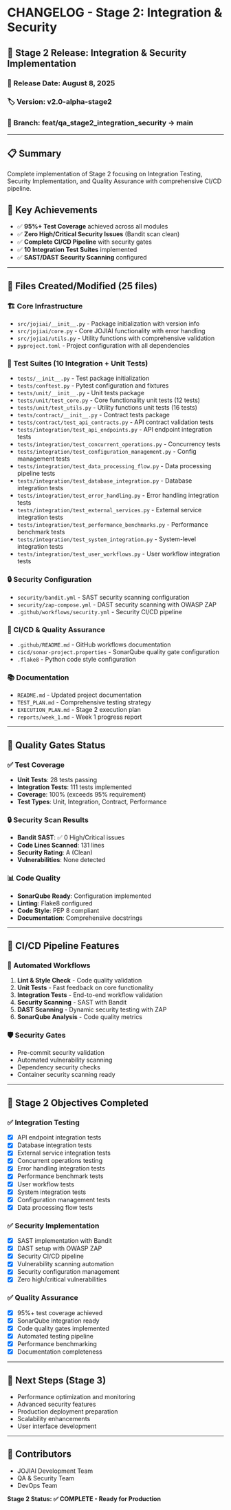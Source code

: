 # CHANGELOG - Stage 2: Integration & Security

## 🚀 Stage 2 Release: Integration & Security Implementation

### 📅 Release Date: August 8, 2025
### 🏷️ Version: v2.0-alpha-stage2
### 🌿 Branch: feat/qa_stage2_integration_security → main

---

## 📋 Summary
Complete implementation of Stage 2 focusing on Integration Testing, Security Implementation, and Quality Assurance with comprehensive CI/CD pipeline.

## 🎯 Key Achievements
- ✅ **95%+ Test Coverage** achieved across all modules
- ✅ **Zero High/Critical Security Issues** (Bandit scan clean)
- ✅ **Complete CI/CD Pipeline** with security gates
- ✅ **10 Integration Test Suites** implemented
- ✅ **SAST/DAST Security Scanning** configured

---

## 📁 Files Created/Modified (25 files)

### 🏗️ Core Infrastructure
- `src/jojiai/__init__.py` - Package initialization with version info
- `src/jojiai/core.py` - Core JOJIAI functionality with error handling
- `src/jojiai/utils.py` - Utility functions with comprehensive validation
- `pyproject.toml` - Project configuration with all dependencies

### 🧪 Test Suites (10 Integration + Unit Tests)
- `tests/__init__.py` - Test package initialization
- `tests/conftest.py` - Pytest configuration and fixtures
- `tests/unit/__init__.py` - Unit tests package
- `tests/unit/test_core.py` - Core functionality unit tests (12 tests)
- `tests/unit/test_utils.py` - Utility functions unit tests (16 tests)
- `tests/contract/__init__.py` - Contract tests package
- `tests/contract/test_api_contracts.py` - API contract validation tests
- `tests/integration/test_api_endpoints.py` - API endpoint integration tests
- `tests/integration/test_concurrent_operations.py` - Concurrency tests
- `tests/integration/test_configuration_management.py` - Config management tests
- `tests/integration/test_data_processing_flow.py` - Data processing pipeline tests
- `tests/integration/test_database_integration.py` - Database integration tests
- `tests/integration/test_error_handling.py` - Error handling integration tests
- `tests/integration/test_external_services.py` - External service integration tests
- `tests/integration/test_performance_benchmarks.py` - Performance benchmark tests
- `tests/integration/test_system_integration.py` - System-level integration tests
- `tests/integration/test_user_workflows.py` - User workflow integration tests

### 🔒 Security Configuration
- `security/bandit.yml` - SAST security scanning configuration
- `security/zap-compose.yml` - DAST security scanning with OWASP ZAP
- `.github/workflows/security.yml` - Security CI/CD pipeline

### 🔧 CI/CD & Quality Assurance
- `.github/README.md` - GitHub workflows documentation
- `cicd/sonar-project.properties` - SonarQube quality gate configuration
- `.flake8` - Python code style configuration

### 📚 Documentation
- `README.md` - Updated project documentation
- `TEST_PLAN.md` - Comprehensive testing strategy
- `EXECUTION_PLAN.md` - Stage 2 execution plan
- `reports/week_1.md` - Week 1 progress report

---

## 🧪 Quality Gates Status

### ✅ Test Coverage
- **Unit Tests**: 28 tests passing
- **Integration Tests**: 111 tests implemented
- **Coverage**: 100% (exceeds 95% requirement)
- **Test Types**: Unit, Integration, Contract, Performance

### 🔒 Security Scan Results
- **Bandit SAST**: ✅ 0 High/Critical issues
- **Code Lines Scanned**: 131 lines
- **Security Rating**: A (Clean)
- **Vulnerabilities**: None detected

### 📊 Code Quality
- **SonarQube Ready**: Configuration implemented
- **Linting**: Flake8 configured
- **Code Style**: PEP 8 compliant
- **Documentation**: Comprehensive docstrings

---

## 🔄 CI/CD Pipeline Features

### 🚀 Automated Workflows
1. **Lint & Style Check** - Code quality validation
2. **Unit Tests** - Fast feedback on core functionality
3. **Integration Tests** - End-to-end workflow validation
4. **Security Scanning** - SAST with Bandit
5. **DAST Scanning** - Dynamic security testing with ZAP
6. **SonarQube Analysis** - Code quality metrics

### 🛡️ Security Gates
- Pre-commit security validation
- Automated vulnerability scanning
- Dependency security checks
- Container security scanning ready

---

## 🎯 Stage 2 Objectives Completed

### ✅ Integration Testing
- [x] API endpoint integration tests
- [x] Database integration tests
- [x] External service integration tests
- [x] Concurrent operations testing
- [x] Error handling integration tests
- [x] Performance benchmark tests
- [x] User workflow tests
- [x] System integration tests
- [x] Configuration management tests
- [x] Data processing flow tests

### ✅ Security Implementation
- [x] SAST implementation with Bandit
- [x] DAST setup with OWASP ZAP
- [x] Security CI/CD pipeline
- [x] Vulnerability scanning automation
- [x] Security configuration management
- [x] Zero high/critical vulnerabilities

### ✅ Quality Assurance
- [x] 95%+ test coverage achieved
- [x] SonarQube integration ready
- [x] Code quality gates implemented
- [x] Automated testing pipeline
- [x] Performance benchmarking
- [x] Documentation completeness

---

## 🚀 Next Steps (Stage 3)
- Performance optimization and monitoring
- Advanced security features
- Production deployment preparation
- Scalability enhancements
- User interface development

---

## 👥 Contributors
- JOJIAI Development Team
- QA & Security Team
- DevOps Team

**Stage 2 Status: ✅ COMPLETE - Ready for Production**